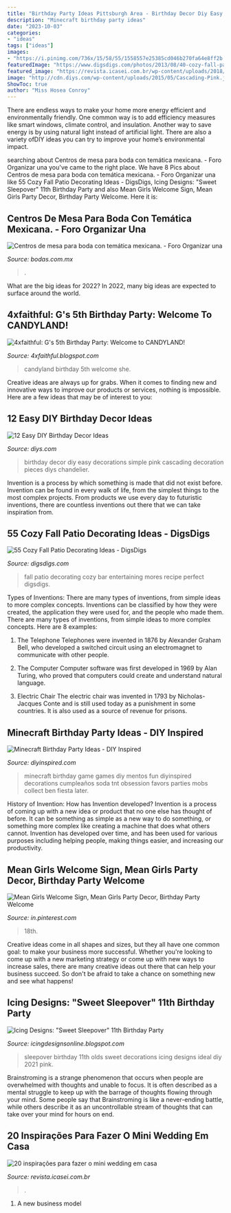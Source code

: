 ```yaml
---
title: "Birthday Party Ideas Pittsburgh Area - Birthday Decor Diy Easy Decorations Simple Pink Cascading Decoration Pieces Diys Chandelier"
description: "Minecraft birthday party ideas"
date: "2023-10-03"
categories:
- "ideas"
tags: ["ideas"]
images:
- "https://i.pinimg.com/736x/15/58/55/1558557e25385cd046b270fa64e8ff2b.jpg"
featuredImage: "https://www.digsdigs.com/photos/2013/08/40-cozy-fall-patio-decorating-ideas-10.jpg"
featured_image: "https://revista.icasei.com.br/wp-content/uploads/2018/05/Como-fazer-mini-wedding-dos-sonhos-em-casa-10.jpg"
image: "http://cdn.diys.com/wp-content/uploads/2015/05/Cascading-Pink.jpg"
ShowToc: true
author: "Miss Hosea Conroy"
---
```



There are endless ways to make your home more energy efficient and environmentally friendly. One common way is to add efficiency measures like smart windows, climate control, and insulation. Another way to save energy is by using natural light instead of artificial light. There are also a variety ofDIY ideas you can try to improve your home’s environmental impact.

	

		
searching about Centros de mesa para boda con temática mexicana. - Foro Organizar una you've came to the right place. We have 8 Pics about Centros de mesa para boda con temática mexicana. - Foro Organizar una like 55 Cozy Fall Patio Decorating Ideas - DigsDigs, Icing Designs: &quot;Sweet Sleepover&quot; 11th Birthday Party and also Mean Girls Welcome Sign, Mean Girls Party Decor, Birthday Party Welcome. Here it is:
		
    
## Centros De Mesa Para Boda Con Temática Mexicana. - Foro Organizar Una

<img loading=lazy src="https://cdn0.bodas.com.mx/usr/3/1/4/5/cfb_627245.jpg" onerror="this.onerror=null;this.src='https://tse4.mm.bing.net/th?id=OIP.z-J734JelkDdMk3rO3RLJgAAAA&amp;pid=15.1';" alt="Centros de mesa para boda con temática mexicana. - Foro Organizar una">

_Source: bodas.com.mx_

>. 

	

What are the big ideas for 2022?
In 2022, many big ideas are expected to surface around the world.

    
## 4xfaithful: G&#039;s 5th Birthday Party: Welcome To CANDYLAND!

<img loading=lazy src="http://4.bp.blogspot.com/-tzycrUFIY20/UeIALq3PdFI/AAAAAAAAHdg/UximQS1uC3s/s1600/Candyland+4.jpg" onerror="this.onerror=null;this.src='https://tse1.mm.bing.net/th?id=OIP._Br-l6Ya5vdD3Nlv2DO2VwHaLE&amp;pid=15.1';" alt="4xfaithful: G&#039;s 5th Birthday Party: Welcome to CANDYLAND!">

_Source: 4xfaithful.blogspot.com_

>candyland birthday 5th welcome she. 

	

Creative ideas are always up for grabs. When it comes to finding new and innovative ways to improve our products or services, nothing is impossible. Here are a few ideas that may be of interest to you: 

    
## 12 Easy DIY Birthday Decor Ideas

<img loading=lazy src="http://cdn.diys.com/wp-content/uploads/2015/05/Cascading-Pink.jpg" onerror="this.onerror=null;this.src='https://tse3.mm.bing.net/th?id=OIP.5V2lZRo66U0lZppnPZH7awHaLH&amp;pid=15.1';" alt="12 Easy DIY Birthday Decor Ideas">

_Source: diys.com_

>birthday decor diy easy decorations simple pink cascading decoration pieces diys chandelier. 

	

Invention is a process by which something is made that did not exist before. Invention can be found in every walk of life, from the simplest things to the most complex projects. From products we use every day to futuristic inventions, there are countless inventions out there that we can take inspiration from.

    
## 55 Cozy Fall Patio Decorating Ideas - DigsDigs

<img loading=lazy src="https://www.digsdigs.com/photos/2013/08/40-cozy-fall-patio-decorating-ideas-10.jpg" onerror="this.onerror=null;this.src='https://tse2.mm.bing.net/th?id=OIP._PeB1yWOrdRqGpHiaTQNkgHaLH&amp;pid=15.1';" alt="55 Cozy Fall Patio Decorating Ideas - DigsDigs">

_Source: digsdigs.com_

>fall patio decorating cozy bar entertaining mores recipe perfect digsdigs. 

	

Types of Inventions: There are many types of inventions, from simple ideas to more complex concepts.
Inventions can be classified by how they were created, the application they were used for, and the people who made them. There are many types of inventions, from simple ideas to more complex concepts. Here are 8 examples:
1. The Telephone 
Telephones were invented in 1876 by Alexander Graham Bell, who developed a switched circuit using an electromagnet to communicate with other people.

2. The Computer 
Computer software was first developed in 1969 by Alan Turing, who proved that computers could create and understand natural language.

3. Electric Chair 
The electric chair was invented in 1793 by Nicholas-Jacques Conte and is still used today as a punishment in some countries. It is also used as a source of revenue for prisons. 

    
## Minecraft Birthday Party Ideas - DIY Inspired

<img loading=lazy src="https://diyinspired.com/wp-content/uploads/2015/09/Minecraft-TNT-Party-Game.jpg" onerror="this.onerror=null;this.src='https://tse3.mm.bing.net/th?id=OIP.eSFJIcPJOIWsgKTbtEOryAHaLH&amp;pid=15.1';" alt="Minecraft Birthday Party Ideas - DIY Inspired">

_Source: diyinspired.com_

>minecraft birthday game games diy mentos fun diyinspired decorations cumpleaños soda tnt obsession favors parties mobs collect ben fiesta later. 

	

History of Invention: How has Invention developed?
Invention is a process of coming up with a new idea or product that no one else has thought of before. It can be something as simple as a new way to do something, or something more complex like creating a machine that does what others cannot. Invention has developed over time, and has been used for various purposes including helping people, making things easier, and increasing our productivity.

    
## Mean Girls Welcome Sign, Mean Girls Party Decor, Birthday Party Welcome

<img loading=lazy src="https://i.pinimg.com/736x/15/58/55/1558557e25385cd046b270fa64e8ff2b.jpg" onerror="this.onerror=null;this.src='https://tse3.mm.bing.net/th?id=OIP.exUL3DoOCkMzFftPEM2xuQHaHa&amp;pid=15.1';" alt="Mean Girls Welcome Sign, Mean Girls Party Decor, Birthday Party Welcome">

_Source: in.pinterest.com_

>18th. 

	

Creative ideas come in all shapes and sizes, but they all have one common goal: to make your business more successful. Whether you're looking to come up with a new marketing strategy or come up with new ways to increase sales, there are many creative ideas out there that can help your business succeed. So don't be afraid to take a chance on something new and see what happens!

    
## Icing Designs: &quot;Sweet Sleepover&quot; 11th Birthday Party

<img loading=lazy src="http://3.bp.blogspot.com/-SKcdetyjXZw/T2JguDQWfKI/AAAAAAAAIII/jFMczKx7rxY/bellas%2Bparty%2B027%2Bcopy.jpg" onerror="this.onerror=null;this.src='https://tse1.mm.bing.net/th?id=OIP.nrvQwaT6ZLSVeb4p1-ZTnwAAAA&amp;pid=15.1';" alt="Icing Designs: &quot;Sweet Sleepover&quot; 11th Birthday Party">

_Source: icingdesignsonline.blogspot.com_

>sleepover birthday 11th olds sweet decorations icing designs ideal diy 2021 pink. 

	

Brainstroming is a strange phenomenon that occurs when people are overwhelmed with thoughts and unable to focus. It is often described as a mental struggle to keep up with the barrage of thoughts flowing through your mind. Some people say that Brainstroming is like a never-ending battle, while others describe it as an uncontrollable stream of thoughts that can take over your mind for hours on end.

    
## 20 Inspirações Para Fazer O Mini Wedding Em Casa

<img loading=lazy src="https://revista.icasei.com.br/wp-content/uploads/2018/05/Como-fazer-mini-wedding-dos-sonhos-em-casa-10.jpg" onerror="this.onerror=null;this.src='https://tse3.mm.bing.net/th?id=OIP.pWRCI2A45ZGIiHJr-7ILJgHaKJ&amp;pid=15.1';" alt="20 inspirações para fazer o mini wedding em casa">

_Source: revista.icasei.com.br_

>. 

	

1. A new business model 

